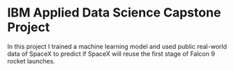 # IBM Applied Data Science Capstone Project

In this project I trained a machine learning model and used public real-world data of SpaceX to predict if SpaceX will reuse the first stage of Falcon 9 rocket launches.
